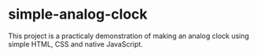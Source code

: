 # simple-analog-clock

This project is a practicaly demonstration of making an analog clock using simple HTML, CSS and native JavaScript.
